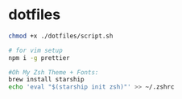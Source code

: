 # dotfiles

```bash
chmod +x ./dotfiles/script.sh
```

```bash
# for vim setup
npm i -g prettier 
```

```bash
#Oh My Zsh Theme + Fonts:
brew install starship
echo 'eval "$(starship init zsh)"' >> ~/.zshrc
```
